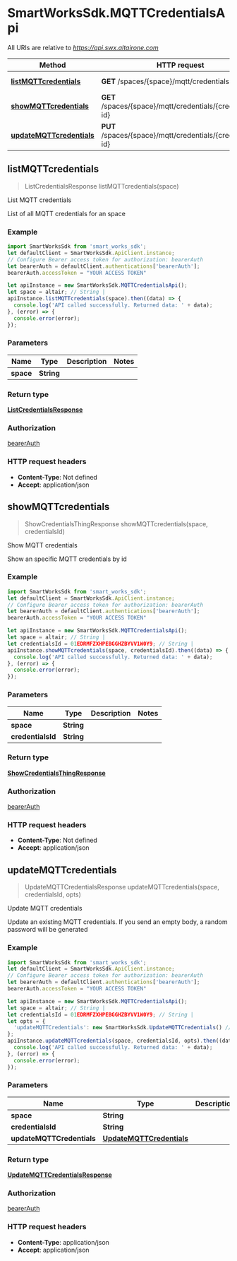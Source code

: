 # SmartWorksSdk.MQTTCredentialsApi

All URIs are relative to *https://api.swx.altairone.com*

Method | HTTP request | Description
------------- | ------------- | -------------
[**listMQTTcredentials**](MQTTCredentialsApi.md#listMQTTcredentials) | **GET** /spaces/{space}/mqtt/credentials | List MQTT credentials
[**showMQTTcredentials**](MQTTCredentialsApi.md#showMQTTcredentials) | **GET** /spaces/{space}/mqtt/credentials/{credentials-id} | Show MQTT credentials
[**updateMQTTcredentials**](MQTTCredentialsApi.md#updateMQTTcredentials) | **PUT** /spaces/{space}/mqtt/credentials/{credentials-id} | Update MQTT credentials



## listMQTTcredentials

> ListCredentialsResponse listMQTTcredentials(space)

List MQTT credentials

List of all MQTT credentials for an space

### Example

```javascript
import SmartWorksSdk from 'smart_works_sdk';
let defaultClient = SmartWorksSdk.ApiClient.instance;
// Configure Bearer access token for authorization: bearerAuth
let bearerAuth = defaultClient.authentications['bearerAuth'];
bearerAuth.accessToken = "YOUR ACCESS TOKEN"

let apiInstance = new SmartWorksSdk.MQTTCredentialsApi();
let space = altair; // String | 
apiInstance.listMQTTcredentials(space).then((data) => {
  console.log('API called successfully. Returned data: ' + data);
}, (error) => {
  console.error(error);
});

```

### Parameters


Name | Type | Description  | Notes
------------- | ------------- | ------------- | -------------
 **space** | **String**|  | 

### Return type

[**ListCredentialsResponse**](ListCredentialsResponse.md)

### Authorization

[bearerAuth](../README.md#bearerAuth)

### HTTP request headers

- **Content-Type**: Not defined
- **Accept**: application/json


## showMQTTcredentials

> ShowCredentialsThingResponse showMQTTcredentials(space, credentialsId)

Show MQTT credentials

Show an specific MQTT credentials by id

### Example

```javascript
import SmartWorksSdk from 'smart_works_sdk';
let defaultClient = SmartWorksSdk.ApiClient.instance;
// Configure Bearer access token for authorization: bearerAuth
let bearerAuth = defaultClient.authentications['bearerAuth'];
bearerAuth.accessToken = "YOUR ACCESS TOKEN"

let apiInstance = new SmartWorksSdk.MQTTCredentialsApi();
let space = altair; // String | 
let credentialsId = 01EDRMFZXHPEBGGHZBYVV1W0Y9; // String | 
apiInstance.showMQTTcredentials(space, credentialsId).then((data) => {
  console.log('API called successfully. Returned data: ' + data);
}, (error) => {
  console.error(error);
});

```

### Parameters


Name | Type | Description  | Notes
------------- | ------------- | ------------- | -------------
 **space** | **String**|  | 
 **credentialsId** | **String**|  | 

### Return type

[**ShowCredentialsThingResponse**](ShowCredentialsThingResponse.md)

### Authorization

[bearerAuth](../README.md#bearerAuth)

### HTTP request headers

- **Content-Type**: Not defined
- **Accept**: application/json


## updateMQTTcredentials

> UpdateMQTTCredentialsResponse updateMQTTcredentials(space, credentialsId, opts)

Update MQTT credentials

Update an existing MQTT credentials. If you send an empty body, a random password will be generated

### Example

```javascript
import SmartWorksSdk from 'smart_works_sdk';
let defaultClient = SmartWorksSdk.ApiClient.instance;
// Configure Bearer access token for authorization: bearerAuth
let bearerAuth = defaultClient.authentications['bearerAuth'];
bearerAuth.accessToken = "YOUR ACCESS TOKEN"

let apiInstance = new SmartWorksSdk.MQTTCredentialsApi();
let space = altair; // String | 
let credentialsId = 01EDRMFZXHPEBGGHZBYVV1W0Y9; // String | 
let opts = {
  'updateMQTTCredentials': new SmartWorksSdk.UpdateMQTTCredentials() // UpdateMQTTCredentials | 
};
apiInstance.updateMQTTcredentials(space, credentialsId, opts).then((data) => {
  console.log('API called successfully. Returned data: ' + data);
}, (error) => {
  console.error(error);
});

```

### Parameters


Name | Type | Description  | Notes
------------- | ------------- | ------------- | -------------
 **space** | **String**|  | 
 **credentialsId** | **String**|  | 
 **updateMQTTCredentials** | [**UpdateMQTTCredentials**](UpdateMQTTCredentials.md)|  | [optional] 

### Return type

[**UpdateMQTTCredentialsResponse**](UpdateMQTTCredentialsResponse.md)

### Authorization

[bearerAuth](../README.md#bearerAuth)

### HTTP request headers

- **Content-Type**: application/json
- **Accept**: application/json

